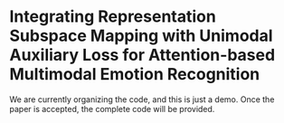 # Integrating Representation Subspace Mapping with Unimodal Auxiliary Loss for Attention-based Multimodal Emotion Recognition
We are currently organizing the code, and this is just a demo. Once the paper is accepted, the complete code will be provided.
